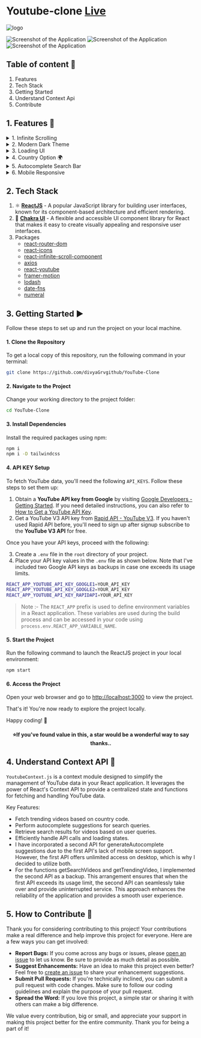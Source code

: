 # Youtube-clone [Live](https://you-tube-clone-him9327/.app/) 
![logo](https://cdn.vox-cdn.com/thumbor/b36noYT2bfb68KwmdP4U8bo16hM=/0x0:1848x1036/1400x788/filters:focal(688x471:689x472)/cdn.vox-cdn.com/uploads/chorus_asset/file/19353488/Screen_Shot_2019_11_06_at_5.04.08_PM.png)

![Screenshot of the Application](https://cdn.vox-cdn.com/thumbor/VXo0XCVNeysQWoO7uxX7xGKe1ok=/0x0:1494x840/1400x788/filters:focal(220x120:221x121)/cdn0.vox-cdn.com/uploads/chorus_asset/file/8449755/New_Dark_Theme.png)
![Screenshot of the Application](https://www.addictivetips.com/app/uploads/2018/12/screenshot-youtube.jpg)
![Screenshot of the Application](https://media.sproutsocial.com/uploads/2022/08/youtube-ad-example-fliteboard.png)

## Table of content 📝   
1. Features
2. Tech Stack
3. Getting Started
4. Understand Context Api
5. Contribute

## 1. Features 🎯

<details>
  <summary>1. Infinite Scrolling</summary>
  <ul>
    <li>Implemented infinite scrolling using the powerful <a href="https://www.npmjs.com/package/react-infinite-scroll-component">react-infinite-scroll-component</a> library.</li>
    <li>Experience the same seamless scrolling used by platforms like Facebook, Instagram, YouTube, and TikTok, etc.</li>
  </ul>
</details>

<details>
  <summary>2. Modern Dark Theme</summary>
  <ul>
    <li>Most modern applications use a dark theme.</li>
    <li>It's an eye-comfortable and highly demanded feature.</li>
  </ul>
</details>

<details>
  <summary>3. Loading UI</summary>
  <ul>
    <li>I have used the Chakra UI <a href="https://chakra-ui.com/docs/components/skeleton">Skeleton</a> component for loading.</li>
    <li>It's a very important feature for a good user experience.</li>
  </ul>
</details>

<details>
  <summary>4. Country Option 🌍</summary>
  <ul>
    <li>I have provided users with a country option to filter videos.</li>
    <li>With this option, users can embark on a journey around the world and become creative thinkers.</li>
  </ul>
</details>

<details>
  <summary>5. Autocomplete Search Bar</summary>
  <ul>
    <li>I created an Autocomplete Search bar using the Google Queries API - <em>https://suggestqueries.google.com/complete/search?client=youtube&ds=yt&num=10&q=${query}</em></li>
    <li>The Autocomplete Search bar provides a similar experience to YouTube for my application.</li>
  </ul>
</details>

<details>
  <summary>6. Mobile Responsive</summary>
  <ul>
    <li>This application is designed to be mobile-friendly, ensuring that users can enjoy its features on various devices.</li>
  </ul>
</details>


## 2. Tech Stack
1. ⚛️ **[ReactJS](https://react.dev/)** - A popular JavaScript library for building user interfaces, known for its component-based architecture and efficient rendering.
2. 💎 **[Chakra UI](https://chakra-ui.com)** - A flexible and accessible UI component library for React that makes it easy to create visually appealing and responsive user interfaces.
3. Packages
   - [react-router-dom](https://reactrouter.com/web/guides/quick-start)
   - [react-icons](https://react-icons.github.io/react-icons/)
   - [react-infinite-scroll-component](https://www.npmjs.com/package/react-infinite-scroll-component)
   - [axios](https://axios-http.com/docs/intro)
   - [react-youtube](https://www.npmjs.com/package/react-youtube)
   - [framer-motion](https://www.framer.com/api/motion/)
   - [lodash](https://lodash.com/docs/)
   - [date-fns](https://date-fns.org/)
   - [numeral](https://numeraljs.com/)


## 3. Getting Started ▶️

Follow these steps to set up and run the project on your local machine.

#### 1. Clone the Repository

To get a local copy of this repository, run the following command in your terminal:

```sh
git clone https://github.com/divyaGrvgithub/YouTube-Clone
```

#### 2. Navigate to the Project

Change your working directory to the project folder:

```sh
cd YouTube-Clone
```

#### 3. Install Dependencies

Install the required packages using npm:

```sh
npm i
npm i -D tailwindcss
```
#### 4. API KEY Setup

To fetch YouTube data, you'll need the following `API_KEYS`. Follow these steps to set them up:

1. Obtain a **YouTube API key from Google** by visiting [Google Developers - Getting Started](https://developers.google.com/youtube/v3/getting-started). If you need detailed instructions, you can also refer to [How to Get a YouTube API Key](https://blog.hubspot.com/website/how-to-get-youtube-api-key).
2. Get a YouTube V3 API key from [Rapid API - YouTube V3](https://rapidapi.com/ytdlfree/api/youtube-v31). If you haven't used Rapid API before, you'll need to sign up after signup subscribe to the **YouTube V3 API** for free.

Once you have your API keys, proceed with the following:

3. Create a `.env` file in the `root` directory of your project.
4. Place your API key values in the `.env` file as shown below. Note that I've included two Google API keys as backups in case one exceeds its usage limits.

```sh
REACT_APP_YOUTUBE_API_KEY_GOOGLE1=YOUR_API_KEY
REACT_APP_YOUTUBE_API_KEY_GOOGLE2=YOUR_API_KEY
REACT_APP_YOUTUBE_API_KEY_RAPIDAPI=YOUR_API_KEY
```

> Note :- The `REACT_APP` prefix is used to define environment variables in a React application. These variables are used during the build process and can be accessed in your code using `process.env.REACT_APP_VARIABLE_NAME`.


#### 5. Start the Project

Run the following command to launch the ReactJS project in your local environment:

```sh
npm start
```

#### 6. Access the Project

Open your web browser and go to [http://localhost:3000](http://localhost:3000) to view the project.

That's it! You're now ready to explore the project locally.

Happy coding! 🚀

<div align="center">
  <h4>⭐️If you've found value in this, a star would be a wonderful way to say thanks..</h4>
</div>


## 4. Understand Context API 🧠 

`YoutubeContext.js` is a context module designed to simplify the management of YouTube data in your React application. It leverages the power of React's Context API to provide a centralized state and functions for fetching and handling YouTube data.

Key Features:

- Fetch trending videos based on country code.
- Perform autocomplete suggestions for search queries.
- Retrieve search results for videos based on user queries.
- Efficiently handle API calls and loading states.
- I have incorporated a second API for generateAutocomplete suggestions due to the first API's lack of mobile screen support. However, the first API offers unlimited access on 
   desktop, which is why I decided to utilize both.
- For the functions getSearchVideos and getTrendingVideo, I implemented the second API as a backup. This arrangement ensures that when the first API exceeds its usage limit, 
  the second API can seamlessly take over and provide uninterrupted service. This approach enhances the reliability of the application and provides a smooth user experience.


## 5. How to Contribute 🤝 

Thank you for considering contributing to this project! Your contributions make a real difference and help improve this project for everyone. Here are a few ways you can get involved:

- **Report Bugs:** If you come across any bugs or issues, please [open an issue](https://github.com/divyGrvgithub/YouTube-Clone/issues) to let us know. Be sure to provide as much detail as possible.
- **Suggest Enhancements:** Have an idea to make this project even better? Feel free to [create an issue](https://github.com/divyGrvgithub/YouTube-Clone/issues) to share your enhancement suggestions.
- **Submit Pull Requests:** If you're technically inclined, you can submit a pull request with code changes. Make sure to follow our coding guidelines and explain the purpose of your pull request.
- **Spread the Word:** If you love this project, a simple star or sharing it with others can make a big difference.

We value every contribution, big or small, and appreciate your support in making this project better for the entire community. Thank you for being a part of it!
